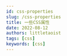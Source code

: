 ```yaml
---
id: css-properties
slug: /css-properties
title: 一些CSS属性
date: 2022-08-12
authors: littletaoist
tags: [css]
keywords: [css]
---
```


